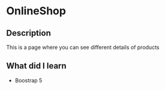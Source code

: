 # OnlineShop
## Description
This is a page where you can see different details of products
## What did I learn
- Boostrap 5
